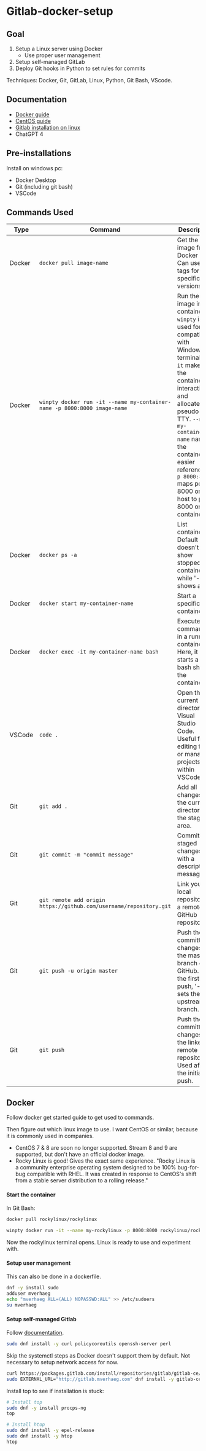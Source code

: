 # Gitlab-docker-setup

## Goal

1. Setup a Linux server using Docker
   - Use proper user management
2. Setup self-managed GitLab
3. Deploy Git hooks in Python to set rules for commits

Techniques: Docker, Git, GitLab, Linux, Python, Git Bash, VScode. 

## Documentation

- [Docker guide](https://docs.docker.com/get-started/overview/)
- [CentOS guide](https://www.geeksforgeeks.org/getting-started-with-centos/)
- [Gitlab installation on linux](https://docs.gitlab.com/omnibus/installation/index.html)
- ChatGPT 4

## Pre-installations

Install on windows pc:
- Docker Desktop
- Git (including git bash)
- VSCode

## Commands Used

| Type    | Command                                            | Description |
|---------|----------------------------------------------------|-------------|
| Docker  | `docker pull image-name`                           | Get the image from Docker Hub. Can use tags for specific versions. |
| Docker  | `winpty docker run -it --name my-container-name -p 8000:8000 image-name` | Run the image in a container. `winpty` is used for compatibility with Windows terminals. `-it` makes the container interactive and allocates a pseudo-TTY. `--name my-container-name` names the container for easier reference. `-p 8000:8000` maps port 8000 on the host to port 8000 on the container. |
| Docker  | `docker ps -a`                                     | List containers. Default doesn't show stopped containers, while '-a' shows all. |
| Docker  | `docker start my-container-name`                   | Start a specific container. |
| Docker  | `docker exec -it my-container-name bash`           | Execute commands in a running container. Here, it starts a bash shell in the container. |
| VSCode  | `code .`                                           | Open the current directory in Visual Studio Code. Useful for editing files or managing projects within VSCode. |
| Git     | `git add .`                                        | Add all changes in the current directory to the staging area. |
| Git     | `git commit -m "commit message"`                   | Commit the staged changes with a descriptive message. |
| Git     | `git remote add origin https://github.com/username/repository.git` | Link your local repository to a remote GitHub repository. |
| Git     | `git push -u origin master`                        | Push the committed changes to the master branch on GitHub. For the first push, '-u' sets the upstream branch. |
| Git     | `git push`                                         | Push the committed changes to the linked remote repository. Used after the initial push. |


## Docker
Follow docker get started guide to get used to commands.

Then figure out which linux image to use. I want CentOS or similar, because it is commonly used in companies. 
- CentOS 7 & 8 are soon no longer supported. Stream 8 and 9 are supported, but don't have an official docker image. 
- Rocky Linux is good! Gives the exact same experience. "Rocky Linux is a community enterprise operating system designed to be 100% bug-for-bug compatible with RHEL. It was created in response to CentOS's shift from a stable server distribution to a rolling release."

#### Start the container

In Git Bash:

```bash
docker pull rockylinux/rockylinux

winpty docker run -it --name my-rockylinux -p 8000:8000 rockylinux/rockylinux
```
Now the rockylinux terminal opens. Linux is ready to use and experiment with. 

#### Setup user management

This can also be done in a dockerfile.

```bash
dnf -y install sudo
adduser mverhaeg
echo "mverhaeg ALL=(ALL) NOPASSWD:ALL" >> /etc/sudoers
su mverhaeg
```

#### Setup self-managed Gitlab

Follow [documentation](https://about.gitlab.com/install/#almalinux).

```bash
sudo dnf install -y curl policycoreutils openssh-server perl

```

Skip the systemctl steps as Docker doesn't support them by default. Not necessary to setup network access for now. 

```bash
curl https://packages.gitlab.com/install/repositories/gitlab/gitlab-ce/script.rpm.sh | sudo bash
sudo EXTERNAL_URL="http://gitlab.mverhaeg.com" dnf install -y gitlab-ce
```

Install top to see if installation is stuck:

```bash
# Install top
sudo dnf -y install procps-ng
top

# Install htop
sudo dnf install -y epel-release
sudo dnf install -y htop
htop
```